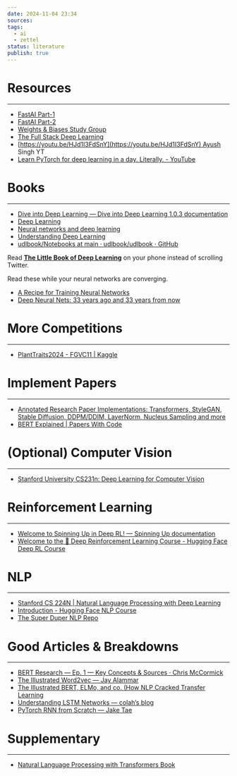 ```yaml
---
date: 2024-11-04 23:34
sources: 
tags:
  - ai
  - zettel
status: literature
publish: true
---
```


# Resources

---

- [FastAI Part-1](https://course.fast.ai/)
- [FastAI Part-2](https://course.fast.ai/Lessons/part2.html)
- [Weights & Biases Study Group](https://wandb.ai/wandb_fc/events/reports/W-B-Study-Group-Lectures-fast-ai-w-Hugging-Face--Vmlldzo4NDUzNDU?galleryTag=events)
- [The Full Stack Deep Learning](https://fullstackdeeplearning.com/course/2022)
- [https://youtu.be/HJd1I3FdSnY](https://youtu.be/HJd1I3FdSnY) Ayush Singh YT
- [Learn PyTorch for deep learning in a day. Literally. - YouTube](https://youtu.be/Z_ikDlimN6A?si=YcWSpL2pSYkKFjPZ)

# Books

---

- [Dive into Deep Learning — Dive into Deep Learning 1.0.3 documentation](https://d2l.ai/index.html)
- [Deep Learning](https://www.deeplearningbook.org/)
- [Neural networks and deep learning](http://neuralnetworksanddeeplearning.com/)
- [Understanding Deep Learning](https://udlbook.github.io/udlbook/)
- [udlbook/Notebooks at main · udlbook/udlbook · GitHub](https://github.com/udlbook/udlbook/tree/main/Notebooks)

Read [**The Little Book of Deep Learning**](https://fleuret.org/francois/lbdl.html) on your phone instead of scrolling Twitter.

Read these while your neural networks are converging.

- [A Recipe for Training Neural Networks](https://karpathy.github.io/2019/04/25/recipe)
- [Deep Neural Nets: 33 years ago and 33 years from now](https://karpathy.github.io/2022/03/14/lecun1989/)

# More Competitions

---

- [PlantTraits2024 - FGVC11 | Kaggle](https://www.kaggle.com/competitions/planttraits2024)

# Implement Papers

---

- [Annotated Research Paper Implementations: Transformers, StyleGAN, Stable Diffusion, DDPM/DDIM, LayerNorm, Nucleus Sampling and more](https://nn.labml.ai/index.html)
- [BERT Explained | Papers With Code](https://paperswithcode.com/method/bert)

# (Optional) Computer Vision

---

- [Stanford University CS231n: Deep Learning for Computer Vision](http://cs231n.stanford.edu/)

# Reinforcement Learning

---

- [Welcome to Spinning Up in Deep RL! — Spinning Up documentation](https://spinningup.openai.com/en/latest/)
- [Welcome to the 🤗 Deep Reinforcement Learning Course - Hugging Face Deep RL Course](https://huggingface.co/learn/deep-rl-course/unit0/introduction)

# NLP

---

- [Stanford CS 224N | Natural Language Processing with Deep Learning](https://web.stanford.edu/class/archive/cs/cs224n/cs224n.1234/)
- [Introduction - Hugging Face NLP Course](https://huggingface.co/learn/nlp-course/chapter1/1)
- [The Super Duper NLP Repo](https://notebooks.quantumstat.com/?trk=public_post-text)

# Good Articles & Breakdowns

---

- [BERT Research — Ep. 1 — Key Concepts & Sources · Chris McCormick](https://mccormickml.com/2019/11/11/bert-research-ep-1-key-concepts-and-sources)
- [The Illustrated Word2vec — Jay Alammar](https://jalammar.github.io/illustrated-word2vec)
- [The Illustrated BERT, ELMo, and co. (How NLP Cracked Transfer Learning](https://jalammar.github.io/illustrated-bert)
- [Understanding LSTM Networks — colah’s blog](https://colah.github.io/posts/2015-08-Understanding-LSTMs)
- [PyTorch RNN from Scratch — Jake Tae](https://jaketae.github.io/study/pytorch-rnn/)

# Supplementary

---

- [Natural Language Processing with Transformers Book](https://transformersbook.com/)